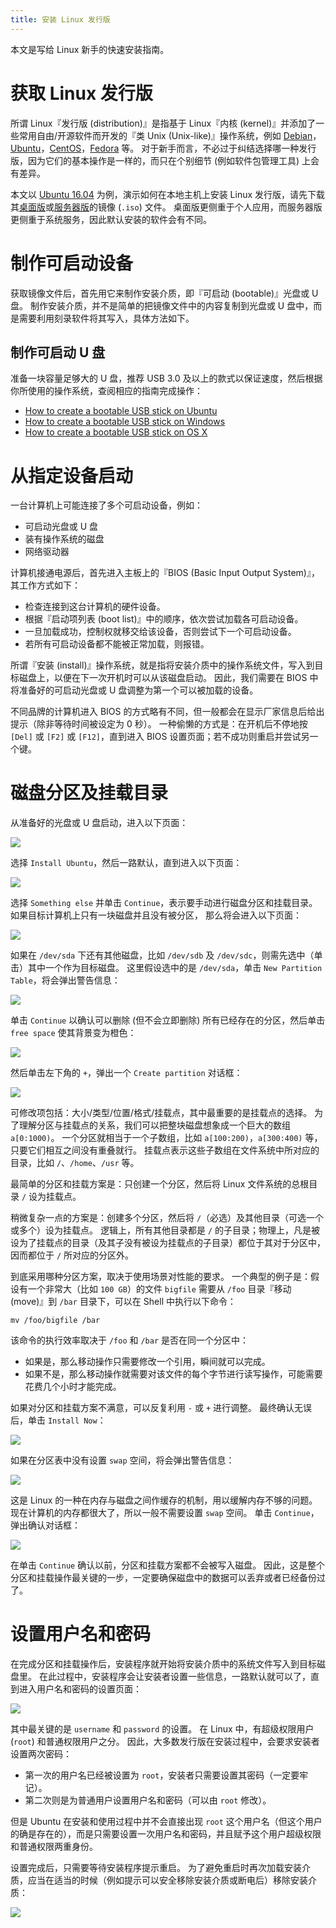 ```yaml
---
title: 安装 Linux 发行版
---
```


本文是写给 Linux 新手的快速安装指南。

# 获取 Linux 发行版

所谓 Linux『发行版 (distribution)』是指基于 Linux『内核 (kernel)』并添加了一些常用自由/开源软件而开发的『类 Unix (Unix-like)』操作系统，例如 [Debian](https://www.debian.org)，[Ubuntu](https://www.ubuntu.com)，[CentOS](https://www.centos.org/)，[Fedora](https://getfedora.org) 等。
对于新手而言，不必过于纠结选择哪一种发行版，因为它们的基本操作是一样的，而只在个别细节 (例如软件包管理工具) 上会有差异。

本文以 [Ubuntu 16.04](http://releases.ubuntu.com/xenial/) 为例，演示如何在本地主机上安装 Linux 发行版，请先下载其[桌面版](https://www.ubuntu.com/download/desktop)或[服务器版](https://www.ubuntu.com/download/server)的镜像 (`.iso`) 文件。
桌面版更侧重于个人应用，而服务器版更侧重于系统服务，因此默认安装的软件会有不同。

# 制作可启动设备

获取镜像文件后，首先用它来制作安装介质，即『可启动 (bootable)』光盘或 U 盘。
制作安装介质，并不是简单的把镜像文件中的内容复制到光盘或 U 盘中，而是需要利用刻录软件将其写入，具体方法如下。

## 制作可启动 U 盘

准备一块容量足够大的 U 盘，推荐 USB 3.0 及以上的款式以保证速度，然后根据你所使用的操作系统，查阅相应的指南完成操作：

- [How to create a bootable USB stick on Ubuntu](https://www.ubuntu.com/download/desktop/create-a-usb-stick-on-ubuntu)
- [How to create a bootable USB stick on Windows](https://www.ubuntu.com/download/desktop/create-a-usb-stick-on-windows)
- [How to create a bootable USB stick on OS X](https://www.ubuntu.com/download/desktop/create-a-usb-stick-on-mac-osx)

# 从指定设备启动

一台计算机上可能连接了多个可启动设备，例如：

- 可启动光盘或 U 盘
- 装有操作系统的磁盘
- 网络驱动器

计算机接通电源后，首先进入主板上的『BIOS (Basic Input Output System)』，其工作方式如下：

- 检查连接到这台计算机的硬件设备。
- 根据『启动项列表 (boot list)』中的顺序，依次尝试加载各可启动设备。
- 一旦加载成功，控制权就移交给该设备，否则尝试下一个可启动设备。
- 若所有可启动设备都不能被正常加载，则报错。

所谓『安装 (install)』操作系统，就是指将安装介质中的操作系统文件，写入到目标磁盘上，以便在下一次开机时可以从该磁盘启动。
因此，我们需要在 BIOS 中将准备好的可启动光盘或 U 盘调整为第一个可以被加载的设备。

不同品牌的计算机进入 BIOS 的方式略有不同，但一般都会在显示厂家信息后给出提示（除非等待时间被设定为 0 秒）。
一种偷懒的方式是：在开机后不停地按 `[Del]` 或 `[F2]` 或 `[F12]`，直到进入 BIOS 设置页面；若不成功则重启并尝试另一个键。

# 磁盘分区及挂载目录

从准备好的光盘或 U 盘启动，进入以下页面：

![](./install/welcome.png)

选择 `Install Ubuntu`，然后一路默认，直到进入以下页面：

![](./install/install_type.png)

选择 `Something else` 并单击 `Continue`，表示要手动进行磁盘分区和挂载目录。
如果目标计算机上只有一块磁盘并且没有被分区， 那么将会进入以下页面：

![](./install/partition_table.png)

如果在 `/dev/sda` 下还有其他磁盘，比如 `/dev/sdb` 及 `/dev/sdc`，则需先选中（单击）其中一个作为目标磁盘。
这里假设选中的是  `/dev/sda`，单击 `New Partition Table`，将会弹出警告信息：

![](./install/warning.png)

单击 `Continue` 以确认可以删除 (但不会立即删除) 所有已经存在的分区，然后单击 `free space` 使其背景变为橙色：

![](./install/free_space.png)

然后单击左下角的 `+`，弹出一个 `Create partition` 对话框：

![](./install/mount_point.png)

可修改项包括：大小/类型/位置/格式/挂载点，其中最重要的是挂载点的选择。
为了理解分区与挂载点的关系，我们可以把整块磁盘想象成一个巨大的数组 `a[0:1000)`。
一个分区就相当于一个子数组，比如 `a[100:200)`，`a[300:400)` 等，只要它们相互之间没有重叠就行。
挂载点表示这些子数组在文件系统中所对应的目录，比如 `/`、`/home`、`/usr` 等。

最简单的分区和挂载方案是：只创建一个分区，然后将 Linux 文件系统的总根目录 `/` 设为挂载点。

稍微复杂一点的方案是：创建多个分区，然后将 `/`（必选）及其他目录（可选一个或多个）设为挂载点。
逻辑上，所有其他目录都是 `/` 的子目录；物理上，凡是被设为了挂载点的目录（及其子没有被设为挂载点的子目录）都位于其对于分区中，因而都位于 `/` 所对应的分区外。

到底采用哪种分区方案，取决于使用场景对性能的要求。
一个典型的例子是：假设有一个非常大（比如 `100 GB`）的文件 `bigfile` 需要从 `/foo` 目录『移动 (move)』到 `/bar` 目录下，可以在 Shell 中执行以下命令：

```shell
mv /foo/bigfile /bar
```

该命令的执行效率取决于 `/foo` 和 `/bar` 是否在同一个分区中：

- 如果是，那么移动操作只需要修改一个引用，瞬间就可以完成。
- 如果不是，那么移动操作就需要对该文件的每个字节进行读写操作，可能需要花费几个小时才能完成。

如果对分区和挂载方案不满意，可以反复利用 `-` 或 `+` 进行调整。
最终确认无误后，单击 `Install Now`：

![](./install/install_now.png)

如果在分区表中没有设置 `swap` 空间，将会弹出警告信息：

![](./install/swap.png)

这是 Linux 的一种在内存与磁盘之间作缓存的机制，用以缓解内存不够的问题。
现在计算机的内存都很大了，所以一般不需要设置 `swap` 空间。
单击 `Continue`，弹出确认对话框：

![](./install/write.png)

在单击 `Continue` 确认以前，分区和挂载方案都不会被写入磁盘。
因此，这是整个分区和挂载操作最关键的一步，一定要确保磁盘中的数据可以丢弃或者已经备份过了。

# 设置用户名和密码

在完成分区和挂载操作后，安装程序就开始将安装介质中的系统文件写入到目标磁盘里。
在此过程中，安装程序会让安装者设置一些信息，一路默认就可以了，直到进入用户名和密码的设置页面：

![](./install/username.png)

其中最关键的是 `username` 和 `password` 的设置。
在 Linux 中，有超级权限用户 (`root`) 和普通权限用户之分。
因此，大多数发行版在安装过程中，会要求安装者设置两次密码：

- 第一次的用户名已经被设置为 `root`，安装者只需要设置其密码（一定要牢记）。
- 第二次则是为普通用户设置用户名和密码（可以由 `root` 修改）。

但是 Ubuntu 在安装和使用过程中并不会直接出现 `root` 这个用户名（但这个用户的确是存在的），而是只需要设置一次用户名和密码，并且赋予这个用户超级权限和普通权限两重身份。

设置完成后，只需要等待安装程序提示重启。
为了避免重启时再次加载安装介质，应当在适当的时候（例如提示可以安全移除安装介质或断电后）移除安装介质：

![](./install/remove.png)
